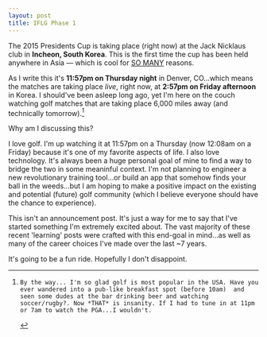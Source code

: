 ```yaml
---
layout: post
title: IFLG Phase 1
---
```

The 2015 Presidents Cup is taking place (right now) at the Jack Nicklaus club in **Incheon, South Korea**. This is the first time the cup has been held anywhere in Asia &mdash; which is cool for [SO MANY](https://en.wikipedia.org/wiki/Presidents_Cup) reasons. 

As I write this it's **11:57pm on Thursday night** in Denver, CO...which means the matches are taking place *live*, right now, at **2:57pm on Friday afternoon** in Korea. I should've been asleep long ago, yet I'm here on the couch watching golf matches that are taking place 6,000 miles away (and technically tomorrow).[^1]

Why am I discussing this? 

I love golf. I'm up watching it at 11:57pm on a Thursday (now 12:08am on a Friday) because it's one of my favorite aspects of life. I also love technology. It's always been a huge personal goal of mine to find a way to bridge the two in some meaninful context. I'm not planning to engineer a new revolutionary training tool...or build an app that somehow finds your ball in the weeds...but I am hoping to make a positive impact on the existing and potential (future) golf community (which I believe everyone should have the chance to experience).

This isn't an announcement post. It's just a way for me to say that I've started something I'm extremely excited about. The vast majority of these recent 'learning' posts were crafted with this end-goal in mind...as well as many of the career choices I've made over the last ~7 years.

It's going to be a fun ride. Hopefully I don't disappoint.

[^1]:    By the way... I'm so glad golf is most popular in the USA. Have you ever wandered into a pub-like breakfast spot (before 10am)  and seen some dudes at the bar drinking beer and watching soccer/rugby?. Now *THAT* is insanity. If I had to tune in at 11pm or 7am to watch the PGA...I wouldn't.